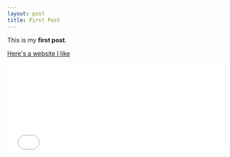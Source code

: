 ```yaml
---
layout: post
title: First Post
---
```


This is my **first post**.

[Here's a website I like](https://youtu.be/dQw4w9WgXcQ)

<embed type="text/html" src="snake.html"  width="500" height="200">

